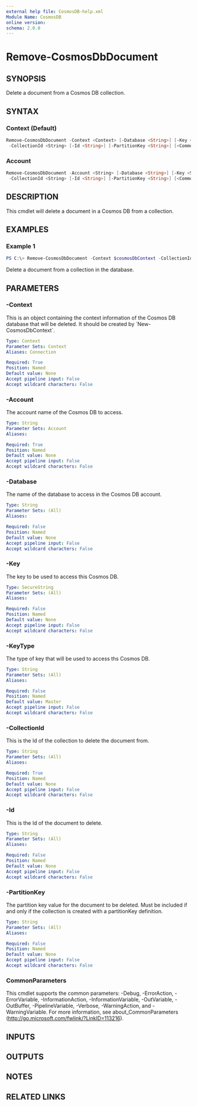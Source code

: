 ```yaml
---
external help file: CosmosDB-help.xml
Module Name: CosmosDB
online version:
schema: 2.0.0
---
```


# Remove-CosmosDbDocument

## SYNOPSIS

Delete a document from a Cosmos DB collection.

## SYNTAX

### Context (Default)

```powershell
Remove-CosmosDbDocument -Context <Context> [-Database <String>] [-Key <SecureString>] [-KeyType <String>]
 -CollectionId <String> [-Id <String>] [-PartitionKey <String>] [<CommonParameters>]
```

### Account

```powershell
Remove-CosmosDbDocument -Account <String> [-Database <String>] [-Key <SecureString>] [-KeyType <String>]
 -CollectionId <String> [-Id <String>] [-PartitionKey <String>] [<CommonParameters>]
```

## DESCRIPTION

This cmdlet will delete a document in a Cosmos DB from a collection.

## EXAMPLES

### Example 1

```powershell
PS C:\> Remove-CosmosDbDocument -Context $cosmosDbContext -CollectionId 'MyNewCollection' -Id 'ac12345'
```

Delete a document from a collection in the database.

## PARAMETERS

### -Context

This is an object containing the context information of the Cosmos DB database
that will be deleted. It should be created by \`New-CosmosDbContext\`.

```yaml
Type: Context
Parameter Sets: Context
Aliases: Connection

Required: True
Position: Named
Default value: None
Accept pipeline input: False
Accept wildcard characters: False
```

### -Account

The account name of the Cosmos DB to access.

```yaml
Type: String
Parameter Sets: Account
Aliases:

Required: True
Position: Named
Default value: None
Accept pipeline input: False
Accept wildcard characters: False
```

### -Database

The name of the database to access in the Cosmos DB account.

```yaml
Type: String
Parameter Sets: (All)
Aliases:

Required: False
Position: Named
Default value: None
Accept pipeline input: False
Accept wildcard characters: False
```

### -Key

The key to be used to access this Cosmos DB.

```yaml
Type: SecureString
Parameter Sets: (All)
Aliases:

Required: False
Position: Named
Default value: None
Accept pipeline input: False
Accept wildcard characters: False
```

### -KeyType

The type of key that will be used to access ths Cosmos DB.

```yaml
Type: String
Parameter Sets: (All)
Aliases:

Required: False
Position: Named
Default value: Master
Accept pipeline input: False
Accept wildcard characters: False
```

### -CollectionId

This is the Id of the collection to delete the document from.

```yaml
Type: String
Parameter Sets: (All)
Aliases:

Required: True
Position: Named
Default value: None
Accept pipeline input: False
Accept wildcard characters: False
```

### -Id

This is the Id of the document to delete.

```yaml
Type: String
Parameter Sets: (All)
Aliases:

Required: False
Position: Named
Default value: None
Accept pipeline input: False
Accept wildcard characters: False
```

### -PartitionKey

The partition key value for the document to be deleted.
Must be included if and only if the collection is created with a
partitionKey definition.

```yaml
Type: String
Parameter Sets: (All)
Aliases:

Required: False
Position: Named
Default value: None
Accept pipeline input: False
Accept wildcard characters: False
```

### CommonParameters

This cmdlet supports the common parameters: -Debug, -ErrorAction, -ErrorVariable, -InformationAction, -InformationVariable, -OutVariable, -OutBuffer, -PipelineVariable, -Verbose, -WarningAction, and -WarningVariable.
For more information, see about_CommonParameters (http://go.microsoft.com/fwlink/?LinkID=113216).

## INPUTS

## OUTPUTS

## NOTES

## RELATED LINKS
